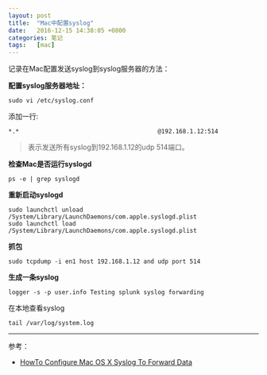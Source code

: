 ```yaml
---
layout: post
title:  "Mac中配置syslog"
date:   2016-12-15 14:38:05 +0800
categories: 笔记
tags:   [mac]
---
```

<!-- 
* 目录
{:toc} -->

记录在Mac配置发送syslog到syslog服务器的方法：

__配置syslog服务器地址：__

`sudo vi /etc/syslog.conf`

添加一行:

`*.*                                       @192.168.1.12:514`

> 表示发送所有syslog到192.168.1.12的udp 514端口。

__检查Mac是否运行syslogd__

`ps -e | grep syslogd`

__重新启动syslogd__

```shell
sudo launchctl unload /System/Library/LaunchDaemons/com.apple.syslogd.plist
sudo launchctl load /System/Library/LaunchDaemons/com.apple.syslogd.plist
```

__抓包__

`sudo tcpdump -i en1 host 192.168.1.12 and udp port 514`

__生成一条syslog__

`logger -s -p user.info Testing splunk syslog forwarding`

在本地查看syslog

`tail /var/log/system.log`

---

参考：                                   

- [HowTo Configure Mac OS X Syslog To Forward Data](https://wiki.splunk.com/Community:HowTo_Configure_Mac_OS_X_Syslog_To_Forward_Data)                   
